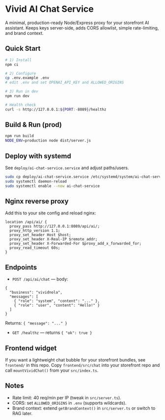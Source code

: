 # Vivid AI Chat Service

A minimal, production-ready Node/Express proxy for your storefront AI assistant.
Keeps keys server-side, adds CORS allowlist, simple rate-limiting, and brand context.

## Quick Start

```bash
# 1) Install
npm ci

# 2) Configure
cp .env.example .env
# edit .env and set OPENAI_API_KEY and ALLOWED_ORIGINS

# 3) Run in dev
npm run dev

# Health check
curl -s http://127.0.0.1:${PORT:-8089}/healthz
```

## Build & Run (prod)

```bash
npm run build
NODE_ENV=production node dist/server.js
```

## Deploy with systemd

See `deploy/ai-chat-service.service` and adjust paths/users.
```bash
sudo cp deploy/ai-chat-service.service /etc/systemd/system/ai-chat-service.service
sudo systemctl daemon-reload
sudo systemctl enable --now ai-chat-service
```

## Nginx reverse proxy

Add this to your site config and reload nginx:
```
location /api/ai/ {
  proxy_pass http://127.0.0.1:8089/api/ai/;
  proxy_http_version 1.1;
  proxy_set_header Host $host;
  proxy_set_header X-Real-IP $remote_addr;
  proxy_set_header X-Forwarded-For $proxy_add_x_forwarded_for;
  proxy_read_timeout 60s;
}
```

## Endpoints

- `POST /api/ai/chat` — body:
```jsonc
{
  "business": "vividnola",
  "messages": [
    { "role": "system", "content": "..." },
    { "role": "user", "content": "Hello!" }
  ]
}
```
Returns: `{ "message": "..." }`

- `GET /healthz` — returns `{ "ok": true }`

## Frontend widget

If you want a lightweight chat bubble for your storefront bundles, see `frontend/` in this repo.
Copy `frontend/src/chat` into your storefront repo and call `mountVividChat()` from your `src/index.ts`.

## Notes

- Rate limit: 40 req/min per IP (tweak in `src/server.ts`).
- CORS: set `ALLOWED_ORIGINS` in `.env` (supports wildcards).
- Brand context: extend `getBrandContext()` in `src/server.ts` or switch to RAG later.
